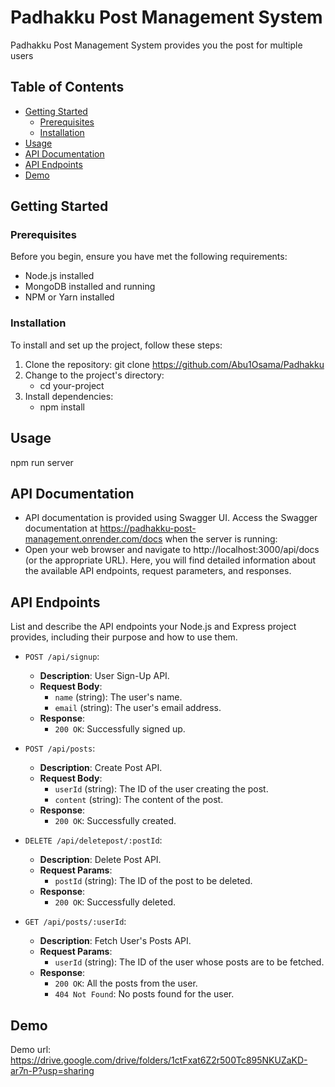 # Padhakku Post Management System

Padhakku Post Management System provides you the post for multiple users

## Table of Contents
- [Getting Started](#getting-started)
  - [Prerequisites](#prerequisites)
  - [Installation](#installation)
- [Usage](#usage)
- [API Documentation](#api-documentation)
- [API Endpoints](#API-Endpoints)
- [Demo](#Demo)

## Getting Started
### Prerequisites

Before you begin, ensure you have met the following requirements:

- Node.js installed
- MongoDB installed and running
- NPM or Yarn installed

### Installation

To install and set up the project, follow these steps:

1. Clone the repository:
   git clone https://github.com/Abu1Osama/Padhakku
2. Change to the project's directory:
   - cd your-project
3. Install dependencies:
   - npm install
## Usage
  npm run server
  
## API Documentation
- API documentation is provided using Swagger UI. Access the Swagger documentation at https://padhakku-post-management.onrender.com/docs when the server is running:
- Open your web browser and navigate to http://localhost:3000/api/docs (or the appropriate URL).
Here, you will find detailed information about the available API endpoints, request parameters, and responses.

## API Endpoints

List and describe the API endpoints your Node.js and Express project provides, including their purpose and how to use them.

- `POST /api/signup`: 
  - **Description**: User Sign-Up API.
  - **Request Body**:
    - `name` (string): The user's name.
    - `email` (string): The user's email address.
  - **Response**:
    - `200 OK`: Successfully signed up.

- `POST /api/posts`: 
  - **Description**: Create Post API.
  - **Request Body**:
    - `userId` (string): The ID of the user creating the post.
    - `content` (string): The content of the post.
  - **Response**:
    - `200 OK`: Successfully created.

- `DELETE /api/deletepost/:postId`: 
  - **Description**: Delete Post API.
  - **Request Params**:
    - `postId` (string): The ID of the post to be deleted.
  - **Response**:
    - `200 OK`: Successfully deleted.

- `GET /api/posts/:userId`: 
  - **Description**: Fetch User's Posts API.
  - **Request Params**:
    - `userId` (string): The ID of the user whose posts are to be fetched.
  - **Response**:
    - `200 OK`: All the posts from the user.
    - `404 Not Found`: No posts found for the user.

## Demo
Demo url: https://drive.google.com/drive/folders/1ctFxat6Z2r500Tc895NKUZaKD-ar7n-P?usp=sharing
